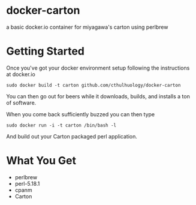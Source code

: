 docker-carton
=============

a basic docker.io container for miyagawa's carton using perlbrew


Getting Started
===============

Once you've got your docker environment setup following the instructions at docker.io
	
	sudo docker build -t carton github.com/cthulhuology/docker-carton

You can then go out for beers while it downloads, builds, and installs a ton of software.

When you come back sufficiently buzzed you can then type

	sudo docker run -i -t carton /bin/bash -l

And build out your Carton packaged perl application.


What You Get
============

* perlbrew
* perl-5.18.1
* cpanm
* Carton


 
